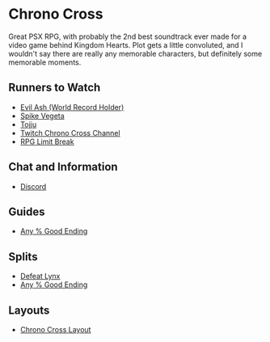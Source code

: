 # Chrono Cross

Great PSX RPG, with probably the 2nd best soundtrack ever made for a video game
behind Kingdom Hearts. Plot gets a little convoluted, and I wouldn't say there
are really any memorable characters, but definitely some memorable moments.

## Runners to Watch

  * [Evil Ash (World Record Holder)][8]
  * [Spike Vegeta][2]
  * [Tojju][1]
  * [Twitch Chrono Cross Channel][3]
  * [RPG Limit Break][4]

## Chat and Information

  * [Discord][9]

## Guides

  * [Any % Good Ending][5]

## Splits

  * [Defeat Lynx][10]
  * [Any % Good Ending][6]

## Layouts

  * [Chrono Cross Layout][7]

[1]: https://www.twitch.tv/tojju
[2]: https://www.twitch.tv/spikevegeta
[3]: https://www.twitch.tv/directory/game/Chrono%20Cross
[4]: https://www.twitch.tv/rpglimitbreak
[5]: ./Guides/Any%25_Good_Ending.md
[6]: ./Splits/Chrono_Cross.lss
[7]: ./Layouts/Chrono_Cross.lsl
[8]: https://www.twitch.tv/evilash25
[9]: https://discordapp.com/invite/0XU29pWZvyu0YCVH
[10]: ./Splits/Defeat_Lynx.lss